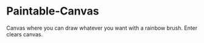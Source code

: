 # Paintable-Canvas
Canvas where you can draw whatever you want with a rainbow brush. Enter clears canvas.
